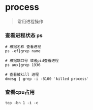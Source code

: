 # process
> 常用进程操作
### 查看进程状态 ps
```shell script
# 根据名称 查看进程
ps -ef|grep name

# 根据端口号 或者pid查看进程
ps aux|grep 1936

# 查看被kill 进程
dmesg | grep -i -B100 'killed process'

```

### 查看cpu占用
```shell script
top -bn 1 -i -c
```

